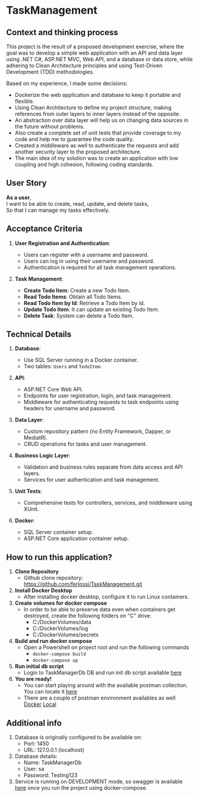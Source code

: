 # TaskManagement

## Context and thinking process
This project is the result of a proposed development exercise, where the goal was to develop a simple web application with an API and data layer using .NET C#,
ASP.NET MVC, Web API, and a database or data store, while adhering to Clean Architecture
principles and using Test-Driven Development (TDD) methodologies.

Based on my experience, I made some decisions:
- Dockerize the web application and database to keep it portable and flexible.
- Using Clean Architecture to define my project structure, making references from outer layers to inner layers instead of the opposite.
- An abstraction over data layer will help us on changing data sources in the future without problems.
- Also create a complete set of unit tests that provide coverage to my code and help me to guarantee the code quality.
- Created a middleware as well to authenticate the requests and add another security layer to the proposed architecture. 
- The main idea of my solution was to create an application with low coupling and high cohesion, following coding standards.

## User Story

**As a user**,  
I want to be able to create, read, update, and delete tasks,  
So that I can manage my tasks effectively.

## Acceptance Criteria

1. **User Registration and Authentication**:
   - Users can register with a username and password.
   - Users can log in using their username and password.
   - Authentication is required for all task management operations.

2. **Task Management**:
   - **Create Todo Item**: Create a new Todo Item.
   - **Read Todo Items**: Obtain all Todo Items.
   - **Read Todo Item by Id**: Retrieve a Todo Item by id.
   - **Update Todo Item**: It can update an existing Todo Item.
   - **Delete Task**: System can delete a Todo Item.

## Technical Details

1. **Database**:
   - Use SQL Server running in a Docker container.
   - Two tables: `Users` and `TodoItem`.

2. **API**:
   - ASP.NET Core Web API.
   - Endpoints for user registration, login, and task management.
   - Middleware for authenticating requests to task endpoints using headers for username and password.

3. **Data Layer**:
   - Custom repository pattern (no Entity Framework, Dapper, or MediatR).
   - CRUD operations for tasks and user management.

4. **Business Logic Layer**:
   - Validation and business rules separate from data access and API layers.
   - Services for user authentication and task management.

5. **Unit Tests**:
   - Comprehensive tests for controllers, services, and middleware using XUnit.

6. **Docker**:
   - SQL Server container setup.
   - ASP.NET Core application container setup.

## How to run this application?

1. **Clone Repository**
    - Github clone repository: https://github.com/ferlossi/TaskManagement.git
2. **Install Docker Desktop**
    - After installing docker desktop, configure it to run Linux containers.
3. **Create volumes for docker compose**
    - In order to be able to preserve data even when containers get destroyed, create the following folders on "C" drive:
      -  C:/DockerVolumes/data
      -  C:/DockerVolumes/log
      -  C:/DockerVolumes/secrets
4. **Build and run docker compose**
    - Open a Powershell on project root and run the following commands
      - `docker-compose build `
      - `docker-compose up `
5. **Run initial db script**
    - Login to TaskManagerDb DB and run init db script available [here](https://github.com/ferlossi/TaskManagement/blob/main/init-database.sql)
6. **You are ready!**
    - You can start playing around with the available postman collection. You can locate it [here](https://github.com/ferlossi/TaskManagement/blob/main/TaskManager.postman_collection.json)
    - There are a couple of postman environment availables as well [Docker](https://github.com/ferlossi/TaskManagement/blob/main/Docker.postman_environment.json) [Local](https://github.com/ferlossi/TaskManagement/blob/main/Local.postman_environment.json)

## Additional info ##
1. Database is originally configured to be available on:
    - Port: 1450
    - URL: 127.0.0.1 (localhost)
2. Database details:
    - Name: TaskManagerDb
    - User: sa
    - Password: Testing123
2. Service is running on DEVELOPMENT mode, so swagger is available [here](http://localhost:1540/swagger/index.html) once you run the project using docker-compose.